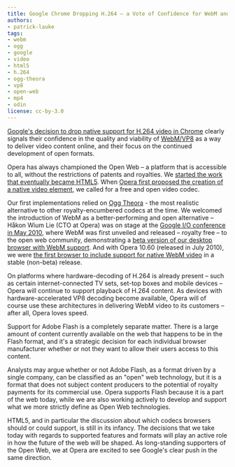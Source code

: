 ```yaml
---
title: Google Chrome Dropping H.264 — a Vote of Confidence for WebM and Open Web Technologies
authors:
- patrick-lauke
tags:
- webm
- ogg
- google
- video
- html5
- h.264
- ogg-theora
- vp8
- open-web
- mp4
- odin
license: cc-by-3.0
---
```


<p><a href="http://blog.chromium.org/2011/01/html-video-codec-support-in-chrome.html">Google&#39;s decision to drop native support for H.264 video in Chrome</a> clearly signals their confidence in the quality and viability of <a href="http://webmproject.org">WebM/VP8</a> as a way to deliver video content online, and their focus on the continued development of open formats.</p>
<p>Opera has always championed the Open Web – a platform that is accessible to all, without the restrictions of patents and royalties. We <a href="http://dev.w3.org/html5/spec/introduction.html#history-1">started the work that eventually became HTML5</a>. When <a href="http://people.opera.com/howcome/2007/video/">Opera first proposed the creation of a native video element</a>, we called for a free and open video codec.</p>
<p>Our first implementations relied on <a href="http://www.theora.org/">Ogg Theora</a> - the most realistic alternative to other royalty-encumbered codecs at the time. We welcomed the introduction of WebM as a better-performing and open alternative – Håkon Wium Lie (CTO at Opera) was on stage at the <a href="http://www.google.com/events/io/2010">Google I/O conference in May 2010</a>, where WebM was first unveiled and released – royalty free – to the open web community, demonstrating a <a href="http://labs.opera.com/news/2010/05/19/">beta version of our desktop browser with WebM support</a>. And with Opera 10.60 (released in July 2010), we were <a href="http://dev.opera.com/articles/view/opera-supports-webm-video/">the first browser to include support for native WebM video</a> in a stable (non-beta) release.</p>
<p>On platforms where hardware-decoding of H.264 is already present – such as certain internet-connected TV sets, set-top boxes and mobile devices – Opera will continue to support playback of H.264 content. As devices with hardware-accelerated VP8 decoding become available, Opera will of course use these architectures in delivering WebM video to its customers – after all, Opera loves speed.</p>
<p>Support for Adobe Flash is a completely separate matter. There is a large amount of content currently available on the web that happens to be in the Flash format, and it&#39;s a strategic decision for each individual browser manufacturer whether or not they want to allow their users access to this content.</p>
<p>Analysts may argue whether or not Adobe Flash, as a format driven by a single company, can be classified as an &quot;open&quot; web technology, but it is a format that does not subject content producers to the potential of royalty payments for its commercial use. Opera supports Flash because it is a part of the web today, while we are also working actively to develop and support what we more strictly define as Open Web technologies.</p>
<p>HTML5, and in particular the discussion about which codecs browsers should or could support, is still in its infancy. The decisions that we take today with regards to supported features and formats will play an active role in how the future of the web will be shaped. As long-standing supporters of the Open Web, we at Opera are excited to see Google&#39;s clear push in the same direction.</p>
